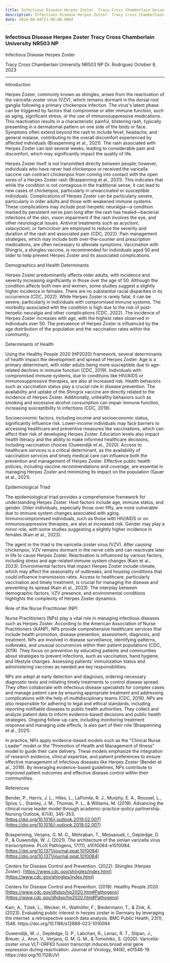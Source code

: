```yaml
---
title: Infectious Disease Herpes Zoster  Tracy Cross Chamberlain University NR503 NP
description: Infectious Disease Herpes Zoster  Tracy Cross Chamberlain University NR503 NP
date: 2024-08-04T21:00:00.000Z
---
```


### Infectious Disease Herpes Zoster  Tracy Cross Chamberlain University NR503 NP

Infectious Disease Herpes Zoster

Tracy Cross
Chamberlain University
NR503 NP
Dr. Rodriguez
October 8, 2023

***

Introduction

Herpes Zoster, commonly known as shingles, arises from the reactivation of the varicella-zoster virus (VZV), which remains dormant in the dorsal root ganglia following a primary chickenpox infection. The virus's latent phase can be triggered by factors that compromise or alter immune function, such as aging, significant stress, or the use of immunosuppressive medications. This reactivation results in a characteristic painful, blistering rash, typically presenting in a dermatomal pattern on one side of the body or face. Symptoms often extend beyond the rash to include fever, headache, and general malaise, contributing to the overall discomfort experienced by affected individuals (Braspenning et al., 2021). The rash associated with Herpes Zoster can last several weeks, leading to considerable pain and discomfort, which may significantly impact the quality of life.

Herpes Zoster itself is not transmitted directly between people; however, individuals who have never had chickenpox or received the varicella vaccine can contract chickenpox from coming into contact with the open sores of a Herpes Zoster rash (Braspenning et al., 2021). This indicates that while the condition is not contagious in the traditional sense, it can lead to new cases of chickenpox, particularly in unvaccinated or susceptible individuals. Complications of Herpes Zoster can be particularly severe, particularly in older adults and those with weakened immune systems. These complications may include post-herpetic neuralgia—a condition marked by persistent nerve pain long after the rash has healed—bacterial infections of the skin, vision impairment if the rash involves the eye, and other neurological issues. Antiviral treatments such as acyclovir, valacyclovir, or famciclovir are employed to reduce the severity and duration of the rash and associated pain (CDC, 2022). Pain management strategies, which may include both over-the-counter and prescription medications, are often necessary to alleviate symptoms. Vaccination with Shingrix, a shingles vaccine, is recommended for individuals aged 50 and older to help prevent Herpes Zoster and its associated complications.

Demographics and Health Determinants

Herpes Zoster predominantly affects older adults, with incidence and severity increasing significantly in those over the age of 50. Although the condition affects both men and women, some studies suggest a slightly higher incidence in females. There are no substantial racial disparities in its occurrence (CDC, 2022). While Herpes Zoster is rarely fatal, it can be severe, particularly in individuals with compromised immune systems. The morbidity associated with the condition is high due to the risk of post-herpetic neuralgia and other complications (CDC, 2022). The incidence of Herpes Zoster increases with age, with the highest rates observed in individuals over 50. The prevalence of Herpes Zoster is influenced by the age distribution of the population and the vaccination rates within the community.

Determinants of Health

Using the Healthy People 2020 (HP2020) framework, several determinants of health impact the development and spread of Herpes Zoster. Age is a primary determinant, with older adults being more susceptible due to age-related declines in immune function (CDC, 2019). Individuals with compromised immune systems, due to conditions like HIV/AIDS or immunosuppressive therapies, are also at increased risk. Health behaviors such as vaccination status play a crucial role in disease prevention. The availability and uptake of the Shingrix vaccine are directly related to the incidence of Herpes Zoster. Additionally, unhealthy behaviors such as smoking and excessive alcohol consumption can impair immune function, increasing susceptibility to infections (CDC, 2019).

Socioeconomic factors, including income and socioeconomic status, significantly influence risk. Lower-income individuals may face barriers to accessing healthcare and preventive measures like vaccinations, which can affect their risk of developing Herpes Zoster. Education levels also impact health literacy and the ability to make informed healthcare decisions, including vaccination choices (Ouwendijk et al., 2020). Access to healthcare services is a critical determinant, as the availability of vaccination services and timely medical care can influence both the prevention and management of Herpes Zoster. Effective public health policies, including vaccine recommendations and coverage, are essential in managing Herpes Zoster and minimizing its impact on the population (Sauer et al., 2021).

Epidemiological Triad

The epidemiological triad provides a comprehensive framework for understanding Herpes Zoster. Host factors include age, immune status, and gender. Older individuals, especially those over fifty, are more vulnerable due to immune system changes associated with aging. Immunocompromised individuals, such as those with HIV/AIDS or on immunosuppressive therapies, are also at increased risk. Gender may play a minor role, with some studies suggesting a slightly higher incidence in females (Kain et al., 2023).

The agent in the triad is the varicella-zoster virus (VZV). After causing chickenpox, VZV remains dormant in the nerve cells and can reactivate later in life to cause Herpes Zoster. Reactivation is influenced by various factors, including stress and age-related immune system changes (Kain et al., 2023). Environmental factors that impact Herpes Zoster include climate, which may affect the seasonality of outbreaks, and housing conditions that could influence transmission rates. Access to healthcare, particularly vaccination and timely treatment, is crucial for managing the disease and preventing its spread (Kain et al., 2023). The interplay between demographic factors, VZV presence, and environmental conditions highlights the complexity of Herpes Zoster dynamics.

Role of the Nurse Practitioner (NP)

Nurse Practitioners (NPs) play a vital role in managing infectious diseases such as Herpes Zoster. According to the American Association of Nurse Practitioners (AANP), NPs provide comprehensive healthcare services that include health promotion, disease prevention, assessment, diagnosis, and treatment. NPs are involved in disease surveillance, identifying patterns, outbreaks, and unusual occurrences within their patient populations (CDC, 2019). They focus on prevention by educating patients and communities about strategies to prevent infections, such as vaccination, hand hygiene, and lifestyle changes. Assessing patients' immunization status and administering vaccines as needed are key responsibilities.

NPs are adept at early detection and diagnosis, ordering necessary diagnostic tests and initiating timely treatments to control disease spread. They often collaborate with infectious disease specialists for complex cases and manage patient care by ensuring appropriate treatment and addressing complications with the help of multidisciplinary teams (CDC, 2019). NPs are also responsible for adhering to legal and ethical standards, including reporting notifiable diseases to public health authorities. They collect and analyze patient data to inform evidence-based decisions and public health strategies. Ongoing follow-up care, including monitoring treatment response and managing side effects, is also part of their role (Braspenning et al., 2021).

In practice, NPs apply evidence-based models such as the "Clinical Nurse Leader" model or the "Promotion of Health and Management of Illness" model to guide their care delivery. These models emphasize the integration of research evidence, clinical expertise, and patient preferences to ensure effective management of infectious diseases like Herpes Zoster (Bender et al., 2019). By leveraging evidence-based guidelines, NPs contribute to improved patient outcomes and effective disease control within their communities.

References

Bender, P., Harris, J. L., Hites, L., LaPointe, R. J., Murphy, E. A., Roussel, L., Spiva, L., Stanley, J. M., Thomas, P. L., & Williams, M. (2019). Advancing the clinical nurse leader model through academic-practice-policy partnership. Nursing Outlook, 67(4), 345-353. [https://doi.org/10.1016/j.outlook.2019.02.007](https://doi.org/10.1016/j.outlook.2019.02.007)

Braspenning, Verjans, G. M. G., Mehraban, T., Messaoudi, I., Depledge, D. P., & Ouwendijk, W. J. (2021). The architecture of the simian varicella virus transcriptome. PLoS Pathogens, 17(11), e1010084-e1010084. [https://doi.org/10.1371/journal.ppat.1010084](https://doi.org/10.1371/journal.ppat.1010084)

Centers for Disease Control and Prevention. (2022). Shingles (Herpes Zoster). [https://www.cdc.gov/shingles/index.html](https://www.cdc.gov/shingles/index.html)

Centers for Disease Control and Prevention. (2019). Healthy People 2020. [https://www.cdc.gov/dhdsp/hp2020.htm#Pathogens](https://www.cdc.gov/dhdsp/hp2020.htm#Pathogens)

Kain, A., Tizek, L., Wecker, H., Wallnöfer, F., Biedermann, T., & Zink, A. (2023). Evaluating public interest in herpes zoster in Germany by leveraging the internet: a retrospective search data analysis. BMC Public Health, 23(1), 1546. https\://doi.org/10.1186/s12889-023-1010084

Ouwendijk, W. J., Depledge, D. P., Labchan, R., Lenac, R. T., Stipan, J., Breuer, J., Arun, V., Verjans, G. M. G. M., & Tomohiko, S. (2020). Varicella-zoster virus VLT-ORF63 fusion transcript induces broad viral gene expression during reactivation. Journal of Virology, 94(6), e01548-19. https\://doi.org/10.1128/JVI
